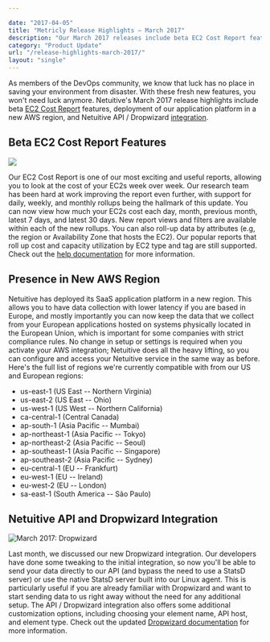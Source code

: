 ```yaml
---

date: "2017-04-05"
title: "Metricly Release Highlights – March 2017"
description: "Our March 2017 releases include beta EC2 Cost Report features, deployment of our platform in a new AWS region, & Netuitive API / Dropwizard integration."
category: "Product Update"
url: "/release-highlights-march-2017/"
layout: "single"
---
```

As members of the DevOps community, we know that luck has no place in saving your environment from disaster. With these fresh new features, you won't need luck anymore. Netuitive's March 2017 release highlights include beta [EC2 Cost Report](/ec2-cost-analysis-recommendations) features, deployment of our application platform in a new AWS region, and Netuitive API / Dropwizard [integration](/integrations).

Beta EC2 Cost Report Features
-----------------------------

![](https://s3-us-west-2.amazonaws.com/com-netuitive-app-usw2-public/wp-content/uploads/2017/07/mar-rnh-ec2-cost.png)

Our EC2 Cost Report is one of our most exciting and useful reports, allowing you to look at the cost of your EC2s week over week. Our research team has been hard at work improving the report even further, with support for daily, weekly, and monthly rollups being the hallmark of this update. You can now view how much your EC2s cost each day, month, previous month, latest 7 days, and latest 30 days. New report views and filters are available within each of the new rollups. You can also roll-up data by attributes (e.g, the region or Availability Zone that hosts the EC2). Our popular reports that roll up cost and capacity utilization by EC2 type and tag are still supported. Check out the [help documentation](https://help.netuitive.com/Content/Reports/multi_week_ec2_cost_report.htm) for more information.

Presence in New AWS Region
--------------------------

Netuitive has deployed its SaaS application platform in a new region. This allows you to have data collection with lower latency if you are based in Europe, and mostly importantly you can now keep the data that we collect from your European applications hosted on systems physically located in the European Union, which is important for some companies with strict compliance rules. No change in setup or settings is required when you activate your AWS integration; Netuitive does all the heavy lifting, so you can configure and access your Netuitive service in the same way as before. Here's the full list of regions we're currently compatible with from our US and European regions:

-   us-east-1 (US East -- Northern Virginia)
-   us-east-2 (US East -- Ohio)
-   us-west-1 (US West -- Northern California)
-   ca-central-1 (Central Canada)
-   ap-south-1 (Asia Pacific -- Mumbai)
-   ap-northeast-1 (Asia Pacific -- Tokyo)
-   ap-northeast-2 (Asia Pacific -- Seoul)
-   ap-southeast-1 (Asia Pacific -- Singapore)
-   ap-southeast-2 (Asia Pacific -- Sydney)
-   eu-central-1 (EU -- Frankfurt)
-   eu-west-1 (EU -- Ireland)
-   eu-west-2 (EU -- London)
-   sa-east-1 (South America -- São Paulo)

Netuitive API and Dropwizard Integration
----------------------------------------

![March 2017: Dropwizard](https://s3-us-west-2.amazonaws.com/com-netuitive-app-usw2-public/wp-content/uploads/2017/07/mar-rnh-dwapi.png)

Last month, we discussed our new Dropwizard integration. Our developers have done some tweaking to the initial integration, so now you'll be able to send your data directly to our API (and bypass the need to use a StatsD server) or use the native StatsD server built into our Linux agent. This is particularly useful if you are already familiar with Dropwizard and want to start sending data to us right away without the need for any additional setup. The API / Dropwizard integration also offers some additional customization options, including choosing your element name, API host, and element type. Check out the updated [Dropwizard documentation](https://help.netuitive.com/Content/Integrations/dropwizard.htm) for more information.
